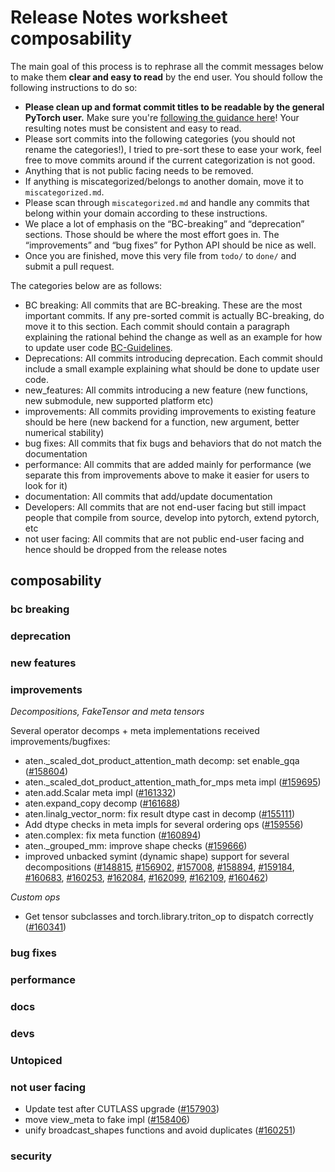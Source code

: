 
# Release Notes worksheet composability

The main goal of this process is to rephrase all the commit messages below to make them **clear and easy to read** by the end user. You should follow the following instructions to do so:

* **Please clean up and format commit titles to be readable by the general PyTorch user.** Make sure you're [following the guidance here](https://docs.google.com/document/d/14OmgGBr1w6gl1VO47GGGdwrIaUNr92DFhQbY_NEk8mQ/edit)! Your resulting notes must be consistent and easy to read.
* Please sort commits into the following categories (you should not rename the categories!), I tried to pre-sort these to ease your work, feel free to move commits around if the current categorization is not good.
* Anything that is not public facing needs to be removed.
* If anything is miscategorized/belongs to another domain, move it to `miscategorized.md`.
* Please scan through `miscategorized.md` and handle any commits that belong within your domain according to these instructions.
* We place a lot of emphasis on the “BC-breaking” and “deprecation” sections. Those should be where the most effort goes in. The “improvements” and “bug fixes” for Python API should be nice as well.
* Once you are finished, move this very file from `todo/` to `done/` and submit a pull request.

The categories below are as follows:

* BC breaking: All commits that are BC-breaking. These are the most important commits. If any pre-sorted commit is actually BC-breaking, do move it to this section. Each commit should contain a paragraph explaining the rational behind the change as well as an example for how to update user code [BC-Guidelines](https://docs.google.com/document/d/14OmgGBr1w6gl1VO47GGGdwrIaUNr92DFhQbY_NEk8mQ/edit#heading=h.a9htwgvvec1m).
* Deprecations: All commits introducing deprecation. Each commit should include a small example explaining what should be done to update user code.
* new_features: All commits introducing a new feature (new functions, new submodule, new supported platform etc)
* improvements: All commits providing improvements to existing feature should be here (new backend for a function, new argument, better numerical stability)
* bug fixes: All commits that fix bugs and behaviors that do not match the documentation
* performance: All commits that are added mainly for performance (we separate this from improvements above to make it easier for users to look for it)
* documentation: All commits that add/update documentation
* Developers: All commits that are not end-user facing but still impact people that compile from source, develop into pytorch, extend pytorch, etc
* not user facing: All commits that are not public end-user facing and hence should be dropped from the release notes

## composability
### bc breaking
### deprecation
### new features
### improvements

*Decompositions, FakeTensor and meta tensors*

Several operator decomps + meta implementations received improvements/bugfixes:
- aten._scaled_dot_product_attention_math decomp: set enable_gqa ([#158604](https://github.com/pytorch/pytorch/pull/158604))
- aten._scaled_dot_product_attention_math_for_mps meta impl ([#159695](https://github.com/pytorch/pytorch/pull/159695))
- aten.add.Scalar meta impl ([#161332](https://github.com/pytorch/pytorch/pull/161332))
- aten.expand_copy decomp ([#161688](https://github.com/pytorch/pytorch/pull/161688))
- aten.linalg_vector_norm: fix result dtype cast in decomp ([#155111](https://github.com/pytorch/pytorch/pull/155111))
- Add dtype checks in meta impls for several ordering ops ([#159556](https://github.com/pytorch/pytorch/pull/159556))
- aten.complex: fix meta function ([#160894](https://github.com/pytorch/pytorch/pull/160894))
- aten._grouped_mm: improve shape checks ([#159666](https://github.com/pytorch/pytorch/pull/159666))
- improved unbacked symint (dynamic shape) support for several decompositions ([#148815](https://github.com/pytorch/pytorch/pull/148815), [#156902](https://github.com/pytorch/pytorch/pull/156902), [#157008](https://github.com/pytorch/pytorch/pull/157008), [#158894](https://github.com/pytorch/pytorch/pull/158894), [#159184](https://github.com/pytorch/pytorch/pull/159184), [#160683](https://github.com/pytorch/pytorch/pull/160683), [#160253](https://github.com/pytorch/pytorch/pull/160253), [#162084](https://github.com/pytorch/pytorch/pull/162084), [#162099](https://github.com/pytorch/pytorch/pull/162099), [#162109](https://github.com/pytorch/pytorch/pull/162109), [#160462](https://github.com/pytorch/pytorch/pull/160462))

*Custom ops*
- Get tensor subclasses and torch.library.triton_op to dispatch correctly ([#160341](https://github.com/pytorch/pytorch/pull/160341))


### bug fixes
### performance
### docs
### devs
### Untopiced
### not user facing

- Update test after CUTLASS upgrade ([#157903](https://github.com/pytorch/pytorch/pull/157903))
- move view_meta to fake impl ([#158406](https://github.com/pytorch/pytorch/pull/158406))
- unify broadcast_shapes functions and avoid duplicates ([#160251](https://github.com/pytorch/pytorch/pull/160251))
### security
